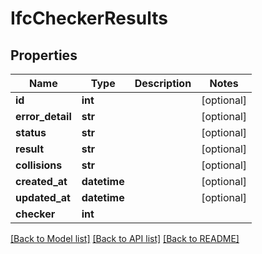 # IfcCheckerResults

## Properties
Name | Type | Description | Notes
------------ | ------------- | ------------- | -------------
**id** | **int** |  | [optional] 
**error_detail** | **str** |  | [optional] 
**status** | **str** |  | [optional] 
**result** | **str** |  | [optional] 
**collisions** | **str** |  | [optional] 
**created_at** | **datetime** |  | [optional] 
**updated_at** | **datetime** |  | [optional] 
**checker** | **int** |  | 

[[Back to Model list]](../README.md#documentation-for-models) [[Back to API list]](../README.md#documentation-for-api-endpoints) [[Back to README]](../README.md)


